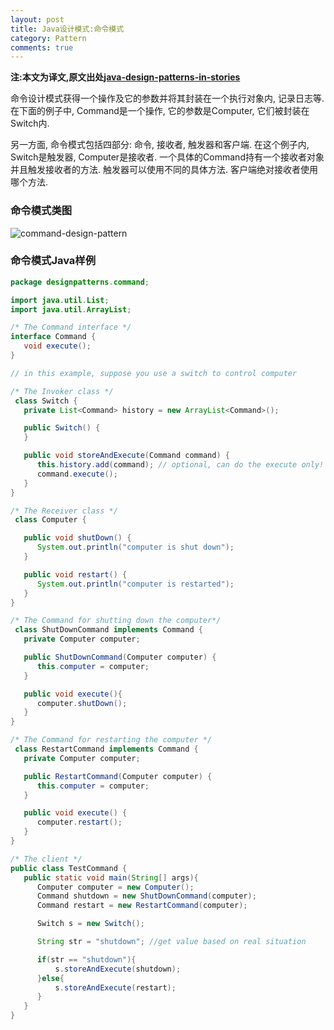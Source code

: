 ```yaml
---
layout: post
title: Java设计模式:命令模式
category: Pattern
comments: true
---
```


**注:本文为译文,原文出处[java-design-patterns-in-stories](http://www.programcreek.com/java-design-patterns-in-stories/)**

命令设计模式获得一个操作及它的参数并将其封装在一个执行对象内, 记录日志等. 在下面的例子中, Command是一个操作, 它的参数是Computer, 它们被封装在Switch内.

另一方面, 命令模式包括四部分: 命令, 接收者, 触发器和客户端. 在这个例子内, Switch是触发器, Computer是接收者. 一个具体的Command持有一个接收者对象并且触发接收者的方法. 触发器可以使用不同的具体方法. 客户端绝对接收者使用哪个方法.



### **命令模式类图**

<img class="alignleft size-full wp-image-7792" alt="command-design-pattern" src="http://www.programcreek.com/wp-content/uploads/2013/02/command-design-pattern.png">

### **命令模式Java样例**

``` java
package designpatterns.command;

import java.util.List;
import java.util.ArrayList;

/* The Command interface */
interface Command {
   void execute();
}

// in this example, suppose you use a switch to control computer

/* The Invoker class */
 class Switch {
   private List<Command> history = new ArrayList<Command>();

   public Switch() {
   }

   public void storeAndExecute(Command command) {
      this.history.add(command); // optional, can do the execute only!
      command.execute();
   }
}

/* The Receiver class */
 class Computer {

   public void shutDown() {
      System.out.println("computer is shut down");
   }

   public void restart() {
      System.out.println("computer is restarted");
   }
}

/* The Command for shutting down the computer*/
 class ShutDownCommand implements Command {
   private Computer computer;

   public ShutDownCommand(Computer computer) {
      this.computer = computer;
   }

   public void execute(){
      computer.shutDown();
   }
}

/* The Command for restarting the computer */
 class RestartCommand implements Command {
   private Computer computer;

   public RestartCommand(Computer computer) {
      this.computer = computer;
   }

   public void execute() {
      computer.restart();
   }
}

/* The client */
public class TestCommand {
   public static void main(String[] args){
      Computer computer = new Computer();
      Command shutdown = new ShutDownCommand(computer);
      Command restart = new RestartCommand(computer);

      Switch s = new Switch();

      String str = "shutdown"; //get value based on real situation

      if(str == "shutdown"){
          s.storeAndExecute(shutdown);
      }else{
          s.storeAndExecute(restart);
      }
   }
}
```
